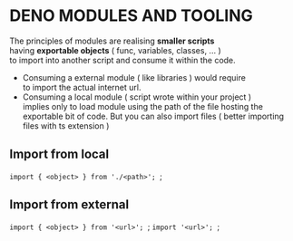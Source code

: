 # DENO MODULES AND TOOLING
The principles of modules are realising **smaller scripts**   
having **exportable objects** ( func, variables, classes, ... )  
to import into another script and consume it within the code.
* Consuming a external module ( like libraries ) would require  
to import the actual internet url.
* Consuming a local module ( script wrote within your project )   
implies only to load module using the path of the file hosting the  
exportable bit of code.
But you can also import files ( better importing files with ts extension )


## Import from local
```import { <object> } from './<path>'; ```;

## Import from external
```import { <object> } from '<url>'; ```;
```import '<url>'; ```;